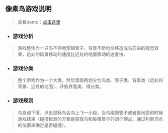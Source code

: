 ## 像素鸟游戏说明
>查看demo：[点击这里](https://chenchunyang123.github.io/Canvas-flyBird-demo/index.html)
* ### 游戏分析
>游戏整体为一只鸟不停地穿越管子，背景不断地后移造成鸟前进的视觉效果，远处的风景移动的速度比近处的地面移动的速度快。
* ### 游戏分类
>整个游戏作为一个大类，然后里面再划分为鸟类、管子类、背景类（远处的背景、近处的地面）、开始界面类、得分类。
* ### 游戏规则
>鸟自动下落，点击鼠标鸟会向上飞一小段，当鸟碰到管子或者是地面的时候游戏结束（碰撞检测的方案是获取鸟和每根管子的四个顶点，通过判断顶点的位置来确定是否碰撞）。

